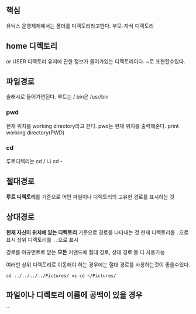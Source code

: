 ## 핵심
유닉스 운영체제에서는 폴더를 디렉토리라고한다. 부모-자식 디렉토리

## home 디렉토리
or USER 디렉토리 유저에 관한 정보가 들어가있는 디렉토리이다.
~로 표현할수있따.
## 파일경로
슬래시로 들어가면된다. 루트는 \/ bin은 /usr/bin


### **pwd**
현재 위치를 working directory라고 한다.
pwd는 현재 위치를 출력해준다. print working directory(PWD)

 ### **cd**
 루트디렉리는 cd / 나 cd -

## 절대경로
**루트 디렉토리**를 기준으로 어떤 파일이나 디렉토리의 고유한 경로를 표시하는 것

## 상대경로
**현재 자신이 위치에 있는 디렉토리** 기준으로 경로를 나타내는 것
현재 디렉토리를 `.`으로 표시
상위 디렉토리를 `..`으로 표시

경로를 아규먼트로 받는 **모든** 커맨드에 절대 경로, 상대 경로 둘 다 사용가능

여러번 상위 디렉토리로 이동해야 하는 경우에는 절대 경로를 사용하는것이 좋을수있다.
```shell
cd ../../../../Pictures/ vs cd ~/Pictures/
```

## 파일이나 디렉토리 이름에 공백이 있을 경우
``


